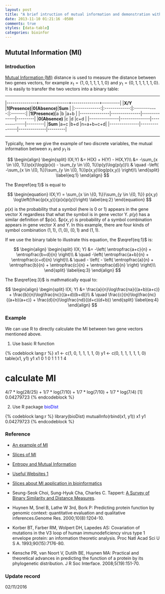 ```yaml
---
layout: post
title: "A brief intruction of mutual information and demonstration with R"
date: 2013-11-10 01:21:16 -0500
comments: true
styles: [data-table]
categories: bioinfor
---
```


<script type="text/x-mathjax-config">
MathJax.Hub.Config({
TeX: { equationNumbers: { autoNumber: "AMS" } }
});
</script>

$\newcommand{\entropfrac}[2]{\frac{#1}{#2} \log \left( \frac{#1}{#2} \right)}$


## Mututal Information (MI) ##

### Introduction ###

[Mutual Information (MI)][MI wiki] distance is used to measure the distance between two genes vectors, for example $x_1 = \{1, 0, 1, 1, 1, 1, 0\}$ and $y_1 = \{0, 1, 1, 1, 1, 1, 0\}$. It is easily to transfer the two vectors into a binary table:

------------------

|---------------+---------------+--------------+---------|
|**X/Y**        |**1(Presence)**|**0(Absence)**|**Sum**  |
|:-------------:|:-------------:|:------------:|:-------:|
|**1(Presence)**|a              |b             |a+b      |
|---------------|---------------|--------------|---------|
|**0(Absence)** |c              |d             |c+d      |
|---------------|---------------|--------------|---------|
|**Sum**        |a+c            |b+d           |n=a+b+c+d|
|---------------|---------------|--------------|---------|

----------------------

<!--more-->

Typically, here we give the example of two discrete variables, the mutual information between $x_1$ and $y_1$ is

$$
\begin{align}
\begin{split}
I(X;Y) &= H(X) + H(Y) - H(X,Y)\\
&= -\sum_{x \in \{0, 1\}}p(x)\log(p(x)) - \sum_{y \in \{0, 1\}}p(y)\log(p(y))\\
& \quad -\left( -\sum_{x \in \{0, 1\}}\sum_{y \in \{0, 1\}}p(x,y)\log(p(x,y)) \right)\\
\end{split}
\label{eq:1}
\end{align}
$$

The $\eqref{eq:1}$ is equal to

$$
\begin{equation}
I(X;Y) = \sum_{x \in \{0, 1\}}\sum_{y \in \{0, 1\}} p(x,y) \log\left(\frac{p(x,y)}{p(x)p(y)}\right)
\label{eq:2}
\end{equation}
$$

$p(x)$ is the probability that a symbol (here is 0 or 1) appears in the gene vector X regardless that what the symbol is in gene vector Y. $p(y)$ has a similar definition of $p(x). $$p(x, y)$ is probability of a symbol combination appears in gene vector X and Y. In this example, there are four kinds of symbol combination $(1, 1)$, $(1, 0)$, $(0, 1)$ and $(1, 1)$.

If we use the binary table to illustrate this equation, the $\eqref{eq:1}$ is:

$$
\begin{align}
\begin{split}
I(X; Y) &= -\left( \entropfrac{a+c}{n} + \entropfrac{b+d}{n} \right)\\
& \quad -\left( \entropfrac{a+b}{n} + \entropfrac{c+d}{n} \right)\\
& \quad - \left( - \left(
\entropfrac{a}{n} + \entropfrac{b}{n} + \entropfrac{c}{n} + \entropfrac{d}{n}
\right) \right)\\
\end{split}
\label{eq:3}
\end{align}
$$

The $\eqref{eq:3}$ is mathmatically equal to:

$$
\begin{align}
\begin{split}
I(X; Y) &= \frac{a}{n}\log\frac{na}{(a+b)(a+c)} + \frac{b}{n}\log\frac{nc}{(a+d)(b+d)}\\
& \quad \frac{c}{n}\log\frac{nc}{(a+b)(a+c)} + \frac{d}{n}\log\frac{nd}{(d+c)(d+b)}
\end{split}
\label{eq:4}
\end{align}
$$

### Example ###

We can use R to directly calculate the MI between two gene vectors mentioned above.

1. Use basic R function

{% codeblock lang:r %}
x1 <- c(1, 0, 1, 1, 1, 1, 0)
y1 <- c(0, 1, 1, 1, 1, 1, 0)
table(x1, y1)
   y1
x1  0 1
  0 1 1
  1 1 4
# calculate MI
4/7 * log(28/25) + 1/7 * log(7/10) + 1/7 * log(7/10) + 1/7 * log(7/4)
[1] 0.04279723
{% endcodeblock %}

2. Use R package <span style="color: blue">bioDist</span>

{% codeblock lang:r %}
library(bioDist)
mutualInfo(rbind(x1, y1))
           x1
y1 0.04279723
{% endcodeblock %}

### Reference ###

* [An example of MI](http://nlp.stanford.edu/IR-book/html/htmledition/mutual-information-1.html)

* [Slices of MI](http://www1.ece.uic.edu/~devroye/courses/ECE534/lectures/ch2.pdf)

* [Entropy and Mutual Information](http://people.cs.umass.edu/~elm/Teaching/Docs/mutInf.pdf)

* [Useful Websites 1](http://www.scholarpedia.org/article/Mutual_information)

* [Slices about MI application in bioinformatics](http://montana.informatics.indiana.edu/LabWebPage/Presentations/Vikas_Nov02_2011.pdf)

* Seung-Seok Choi, Sung-Hyuk Cha, Charles C. Tappert: [A Survey of Binary Similarity and Distance Measures](http://www.iiisci.org/journal/sci/Abstract.asp?var=&id=GS315JG).

* Huynen M, Snel B, Lathe W 3rd, Bork P: Predicting protein function by genomic context: quantitative evaluation and qualitative inferences.Genome Res. 2000;10(8):1204-10.

* Korber BT, Farber RM, Wolpert DH, Lapedes AS: Covariation of mutations in the V3 loop of human immunodeficiency virus type 1 envelope protein: an information theoretic analysis. Proc Natl Acad Sci U S A. 1993;90(15):7176-80.

* Kensche PR, van Noort V, Dutilh BE, Huynen MA: Practical and theoretical advances in predicting the function of a protein by its phylogenetic distribution. J R Soc Interface. 2008;5(19):151-70.

[MI wiki]: http://en.wikipedia.org/wiki/Mutual_information

### Update record ###

02/11/2016
